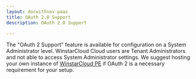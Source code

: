 ```yaml
---
layout: docwithnav-paas
title: OAuth 2.0 Support
description: OAuth 2.0 Support

---
```


The "OAuth 2 Support" feature is available for configuration on a System Administrator level. 
WinstarCloud Cloud users are Tenant Administrators and not able to access System Administrator settings.
We suggest hosting your own instance of [WinstarCloud PE](/docs/user-guide/install/pe/installation-options/) if OAuth 2 is a necessary requirement for your setup.